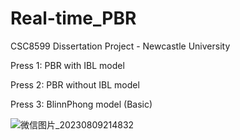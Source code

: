 # Real-time_PBR
CSC8599 Dissertation Project - Newcastle University

Press 1:	PBR with IBL model

Press 2:	PBR without IBL model

Press 3:	BlinnPhong model (Basic)

![微信图片_20230809214832](https://github.com/XiangLi-CS/Real-time_PBR/assets/122996235/c44e8fdd-a624-4ab6-bf6b-82f8769df2ea)
